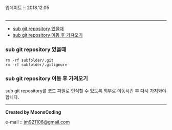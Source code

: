 <div class="pull-right"> 업데이트 :: 2018.12.05 </div><br>

---

<!-- @import "[TOC]" {cmd="toc" depthFrom=1 depthTo=6 orderedList=false} -->

<!-- code_chunk_output -->

-	[sub git repository 있을때](#sub-git-repository-있을때)
-	[sub git repository 이동 후 가져오기](#sub-git-repository-이동-후-가져오기)

<!-- /code_chunk_output -->

### sub git repository 있을때

```
rm -rf subfolder/.git
rm -rf subfolder/.gitignore
```

### sub git repository 이동 후 가져오기

sub git repository를 코드 파일로 인식할 수 있도록 외부로 이동시킨 후 다시 가져와야 합니다.

---

**Created by MoonsCoding**

e-mail :: jm921106@gmail.com
